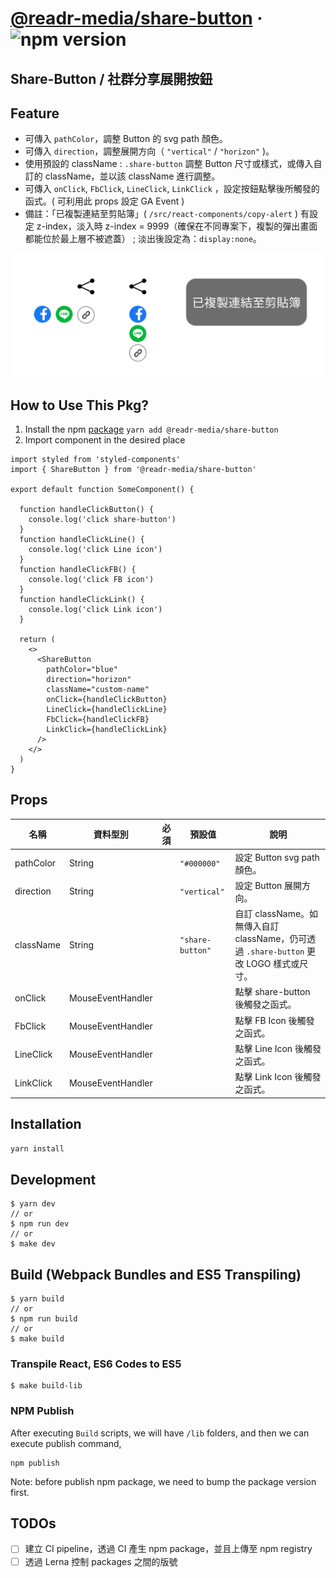 # [@readr-media/share-button](https://www.npmjs.com/package/@readr-media/share-button) &middot; ![npm version](https://img.shields.io/npm/v/@readr-media/share-button.svg?style=flat)

## Share-Button / 社群分享展開按鈕

## Feature

- 可傳入 `pathColor`，調整 Button 的 svg path 顏色。
- 可傳入 `direction`，調整展開方向（ `"vertical"` / `"horizon"` )。
- 使用預設的 className : `.share-button` 調整 Button 尺寸或樣式，或傳入自訂的 className，並以該 className 進行調整。
- 可傳入 `onClick`, `FbClick`, `LineClick`, `LinkClick` ，設定按鈕點擊後所觸發的函式。( 可利用此 props 設定 GA Event )
- 備註：「已複製連結至剪貼簿」( `/src/react-components/copy-alert` ) 有設定 z-index，淡入時 z-index = 9999（確保在不同專案下，複製的彈出畫面都能位於最上層不被遮蓋） ; 淡出後設定為：`display:none`。

![share button](./imgs/share-button.svg)

## How to Use This Pkg?

1. Install the npm [package](https://www.npmjs.com/package/@readr-media/share-button)
   `yarn add @readr-media/share-button`
2. Import component in the desired place

```
import styled from 'styled-components'
import { ShareButton } from '@readr-media/share-button'

export default function SomeComponent() {

  function handleClickButton() {
    console.log('click share-button')
  }
  function handleClickLine() {
    console.log('click Line icon')
  }
  function handleClickFB() {
    console.log('click FB icon')
  }
  function handleClickLink() {
    console.log('click Link icon')
  }

  return (
    <>
      <ShareButton
        pathColor="blue"
        direction="horizon"
        className="custom-name"
        onClick={handleClickButton}
        LineClick={handleClickLine}
        FbClick={handleClickFB}
        LinkClick={handleClickLink}
      />
    </>
  )
}
```

## Props

| 名稱      | 資料型別          | 必須 | 預設值           | 說明                                                                                    |
| --------- | ----------------- | ---- | ---------------- | --------------------------------------------------------------------------------------- |
| pathColor | String            |      | `"#000000"`      | 設定 Button svg path 顏色。                                                             |
| direction | String            |      | `"vertical"`     | 設定 Button 展開方向。                                                                  |
| className | String            |      | `"share-button"` | 自訂 className。如無傳入自訂 className，仍可透過 `.share-button` 更改 LOGO 樣式或尺寸。 |
| onClick   | MouseEventHandler |      |                  | 點擊 share-button 後觸發之函式。                                                        |
| FbClick   | MouseEventHandler |      |                  | 點擊 FB Icon 後觸發之函式。                                                             |
| LineClick | MouseEventHandler |      |                  | 點擊 Line Icon 後觸發之函式。                                                           |
| LinkClick | MouseEventHandler |      |                  | 點擊 Link Icon 後觸發之函式。                                                           |

## Installation

`yarn install`

## Development

```
$ yarn dev
// or
$ npm run dev
// or
$ make dev
```

## Build (Webpack Bundles and ES5 Transpiling)

```
$ yarn build
// or
$ npm run build
// or
$ make build
```

### Transpile React, ES6 Codes to ES5

```
$ make build-lib
```

### NPM Publish

After executing `Build` scripts, we will have `/lib` folders,
and then we can execute publish command,

```
npm publish
```

Note: before publish npm package, we need to bump the package version first.

## TODOs

- [ ] 建立 CI pipeline，透過 CI 產生 npm package，並且上傳至 npm registry
- [ ] 透過 Lerna 控制 packages 之間的版號
